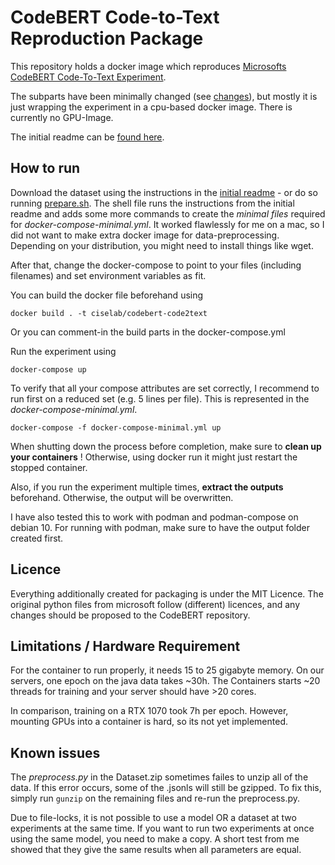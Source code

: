 # CodeBERT Code-to-Text Reproduction Package

This repository holds a docker image which reproduces [Microsofts CodeBERT Code-To-Text Experiment](https://github.com/microsoft/CodeXGLUE/tree/main/Code-Text/code-to-text).

The subparts have been minimally changed (see [changes](./changes.md)), but mostly it is just wrapping the experiment in a cpu-based docker image. 
There is currently no GPU-Image.

The initial readme can be [found here](./initial_readme.md).

## How to run 

Download the dataset using the instructions in the [initial readme](./initial_readme.md) - or do so running [prepare.sh](./prepare.sh).
The shell file runs the instructions from the initial readme and adds some more commands to create the *minimal files* required for *docker-compose-minimal.yml*. 
It worked flawlessly for me on a mac, so I did not want to make extra docker image for data-preprocessing. 
Depending on your distribution, you might need to install things like wget.

After that, change the docker-compose to point to your files (including filenames) and set environment variables as fit. 

You can build the docker file beforehand using 

```
docker build . -t ciselab/codebert-code2text
```

Or you can comment-in the build parts in the docker-compose.yml

Run the experiment using 

```
docker-compose up
```

To verify that all your compose attributes are set correctly, I recommend to run first on a reduced set (e.g. 5 lines per file). 
This is represented in the *docker-compose-minimal.yml*.


```
docker-compose -f docker-compose-minimal.yml up
```


When shutting down the process before completion, make sure to **clean up your containers** ! 
Otherwise, using docker run it might just restart the stopped container. 

Also, if you run the experiment multiple times, **extract the outputs** beforehand. 
Otherwise, the output will be overwritten. 

I have also tested this to work with podman and podman-compose on debian 10. 
For running with podman, make sure to have the output folder created first.

## Licence 

Everything additionally created for packaging is under the MIT Licence. 
The original python files from microsoft follow (different) licences, and any changes should be proposed to the CodeBERT repository. 

## Limitations / Hardware Requirement

For the container to run properly, it needs 15 to 25 gigabyte memory. 
On our servers, one epoch on the java data takes ~30h. 
The Containers starts ~20 threads for training and your server should have >20 cores.  

In comparison, training on a RTX 1070 took 7h per epoch. 
However, mounting GPUs into a container is hard, so its not yet implemented.

## Known issues

The *preprocess.py* in the Dataset.zip sometimes failes to unzip all of the data. 
If this error occurs, some of the .jsonls will still be gzipped. 
To fix this, simply run `gunzip` on the remaining files and re-run the preprocess.py.

Due to file-locks, it is not possible to use a model OR a dataset at two experiments at the same time. 
If you want to run two experiments at once using the same model, you need to make a copy.
A short test from me showed that they give the same results when all parameters are equal.